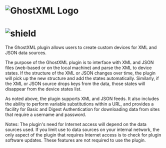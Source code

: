 # ![GhostXML Logo](https://github.com/IndigoDomotics/GhostXML/wiki/img/img_ghostxmlLogo.png)  
# ![shield](https://img.shields.io/github/release/IndigoDomotics/GhostXML.svg)

The GhostXML plugin allows users to create custom devices for XML and 
JSON data sources.

The purpose of the GhostXML plugin is to interface with XML and JSON 
files (web-based or on the local machine) and parse the XML to 
device states. If the structure of the XML or JSON changes over 
time, the plugin will pick up the new structure and add the states 
automatically. Similarly, if the XML or JSON source drops keys from 
the data, those states will disappear from the device states list.

As noted above, the plugin supports XML and JSON feeds.  It also 
includes the ability to perform variable substitutions within a 
URL, and provides a facility for Basic and Digest Authentication for 
downloading data from sites that require a username and password. 

Notes: The plugin's need for Internet access will depend on
the data sources used. If you limit use to data sources on
your internal network, the only aspect of the plugin that requires 
Internet access is to check for plugin software updates.  These 
features are not required to use the plugin.

